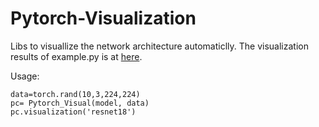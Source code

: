 # Pytorch-Visualization
Libs to visuallize the network architecture automaticlly.
The visualization results of example.py is at [here](./example/resnet18.jpg).

Usage:
```
data=torch.rand(10,3,224,224)
pc= Pytorch_Visual(model, data)
pc.visualization('resnet18')
```
